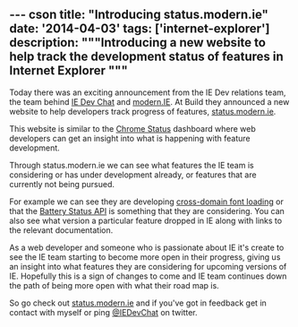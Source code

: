 --- cson
title: "Introducing status.modern.ie"
date: '2014-04-03'
tags: ['internet-explorer']
description: """Introducing a new website to help track the development status of features in Internet Explorer
"""
---

Today there was an exciting announcement from the IE Dev relations team, the team behind [IE Dev Chat](http://twitter.com/iedevchat) and [modern.IE](http://modern.ie). At Build they announced a new website to help developers track progress of features, [status.modern.ie](http://status.modern.ie/).

This website is similar to the [Chrome Status](http://www.chromestatus.com/features) dashboard where web developers can get an insight into what is happening with feature development.

Through status.modern.ie we can see what features the IE team is considering or has under development already, or features that are currently not being pursued.

For example we can see they are developing [cross-domain font loading](http://www.w3.org/TR/WOFF/) or that the [Battery Status API](https://dvcs.w3.org/hg/dap/raw-file/default/battery/Overview.html) is something that they are considering. You can also see what version a particular feature dropped in IE along with links to the relevant documentation.

As a web developer and someone who is passionate about IE it's create to see the IE team starting to become more open in their progress, giving us an insight into what features they are considering for upcoming versions of IE. Hopefully  this is a sign of changes to come and IE team continues down the path of being more open with what their road map is.


So go check out [status.modern.ie](http://status.modern.ie) and if you've got in feedback get in contact with myself or ping [@IEDevChat](http://twitter.com/iedevchat) on twitter.